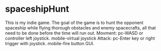 # spaceshipHunt
This is my indie game.
The goal of the game is to hunt the opponent spaceship while flying thorough obstacles and enemy spacecrafts, all that need to be done before the time will run out. 
Movment:
pc-WASD or controller left joystick. 
mobile-virtual joystick
Attack:
pc-Enter key or right trigger with joystick.
mobile-fire button GUI.
